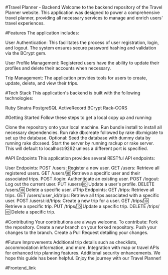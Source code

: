 #Travel Planner - Backend
Welcome to the backend repository of the Travel Planner website. This application was designed to power a comprehensive travel planner, providing all necessary services to manage and enrich users' travel experiences.

#Features
The application includes:

User Authentication: This facilitates the process of user registration, login, and logout. The system ensures secure password hashing and validation via the BCrypt gem.

User Profile Management: Registered users have the ability to update their profiles and delete their accounts when necessary.

Trip Management: The application provides tools for users to create, update, delete, and view their trips.

#Tech Stack
This application's backend is built with the following technologies:

Ruby
Sinatra
PostgreSQL
ActiveRecord
BCrypt
Rack-CORS

#Getting Started
Follow these steps to get a local copy up and running:

Clone the repository onto your local machine.
Run bundle install to install all necessary dependencies.
Run rake db:create followed by rake db:migrate to set up the database.
Optional: Seed the database with dummy data by running rake db:seed.
Start the server by running rackup or rake server. This will default to localhost:9292 unless a different port is specified.

#API Endpoints
This application provides several RESTful API endpoints:

User Endpoints:
POST /users: Register a new user.
GET /users: Retrieve all registered users.
GET /users/:id: Retrieve a specific user and their associated trips.
POST /login: Authenticate an existing user.
POST /logout: Log out the current user.
PUT /users/:id: Update a user's profile.
DELETE /users/:id: Delete a specific user.
#Trip Endpoints:
GET /trips: Retrieve all trips.
GET /users/:user_id/trips: Retrieve all trips associated with a specific user.
POST /users/:id/trips: Create a new trip for a user.
GET /trips/:id: Retrieve a specific trip.
PUT /trips/:id: Update a specific trip.
DELETE /trips/:id: Delete a specific trip.

#Contributing
Your contributions are always welcome. To contribute:
Fork the repository.
Create a new branch on your forked repository.
Push your changes to the branch.
Create a Pull Request detailing your changes.

#Future Improvements
Additional trip details such as checklists, accommodation information, and more.
Integration with map or travel APIs for enhanced trip planning features.
Additional security enhancements.
We hope this guide has been helpful. Enjoy the journey with our Travel Planner!

#Frontend_link

